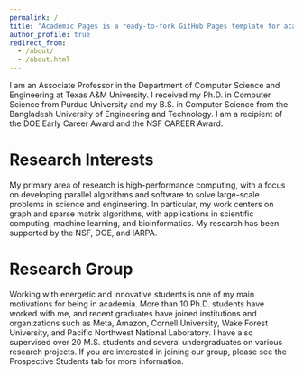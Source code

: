 ```yaml
---
permalink: /
title: "Academic Pages is a ready-to-fork GitHub Pages template for academic personal websites"
author_profile: true
redirect_from: 
  - /about/
  - /about.html
---
```



I am an Associate Professor in the Department of Computer Science and Engineering at Texas A&M University. I received my Ph.D. in Computer Science from Purdue University and my B.S. in Computer Science from the Bangladesh University of Engineering and Technology. I am a recipient of the DOE Early Career Award and the NSF CAREER Award.

Research Interests
======
My primary area of research is high-performance computing, with a focus on developing parallel algorithms and software to solve large-scale problems in science and engineering. In particular, my work centers on graph and sparse matrix algorithms, with applications in scientific computing, machine learning, and bioinformatics. My research has been supported by the NSF, DOE, and IARPA.

Research Group
======
Working with energetic and innovative students is one of my main motivations for being in academia. More than 10 Ph.D. students have worked with me, and recent graduates have joined institutions and organizations such as Meta, Amazon, Cornell University, Wake Forest University, and Pacific Northwest National Laboratory. I have also supervised over 20 M.S. students and several undergraduates on various research projects. If you are interested in joining our group, please see the Prospective Students tab for more information.

